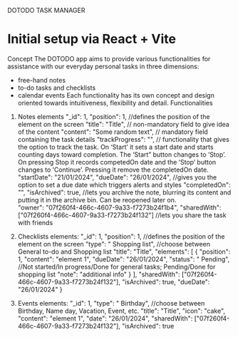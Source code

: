 DOTODO TASK MANAGER

# Initial setup via React + Vite

Concept
The DOTODO app aims to provide various functionalities for assistance with our everyday personal tasks in three dimensions: 
-	free-hand notes 
-	to-do tasks and checklists
-	calendar events
Each functionality has its own concept and design oriented towards intuitiveness, flexibility and detail. 
Functionalities
1)	Notes elements
      "_id": 1,
      "position": 1, 			            //defines the position of the element on the screen
      "title": "Title",			          // non-mandatory field to give idea of the content
      "content": "Some random text", 	// mandatory field containing the task details
      "trackProgress": "",	          // functionality that gives the option to track the task. On ‘Start’ it sets a start date and starts counting days toward                                              completion. The ‘Start” button changes to ‘Stop’. On pressing Stop it records competedOn date and the ‘Stop’ button                                                 changes to ‘Continue’. Pressing it remove the completedOn date. 
      "startDate": "21/01/2024",
      "dueDate": "26/01/2024",	      //gives you the option to set a due date which triggers alerts and styles
      "completedOn": "",
      "isArchived": true,	            //lets you archive the note, blurring its content and putting it in the archive bin. Can be reopened later on.  
      "owner": "07f260f4-466c-4607-9a33-f7273b24f1b4",
      "sharedWith": ["07f260f4-466c-4607-9a33-f7273b24f132"] //lets you share the task with friends 

2)	Checklists elements:
    "_id": 1,
    "position": 1,			              //defines the position of the element on the screen
    "type": " Shopping list",	        //choose between General to-do and Shopping list
    "title": "Title",
    "elements": [
    {
        "position": 1,
        "content": "element 1",
        "dueDate": "26/01/2024", 
        "status": " Pending", 	       //Not started/In progress/Done for general tasks; Pending/Done for shopping list
        "note": "additional info"
      }
    ],
    "sharedWith": ["07f260f4-466c-4607-9a33-f7273b24f132"],
    "isArchived": true,
    "dueDate": "26/01/2024"
  }

4)	Events elements:
    "_id": 1,
    "type": " Birthday",	             //choose between Birthday, Name day, Vacation, Event, etc.
    "title": "Title",
     "icon": "cake",
     "content": "element 1",
     "date": "26/01/2024",
    "sharedWith": ["07f260f4-466c-4607-9a33-f7273b24f132"],
    "isArchived": true

